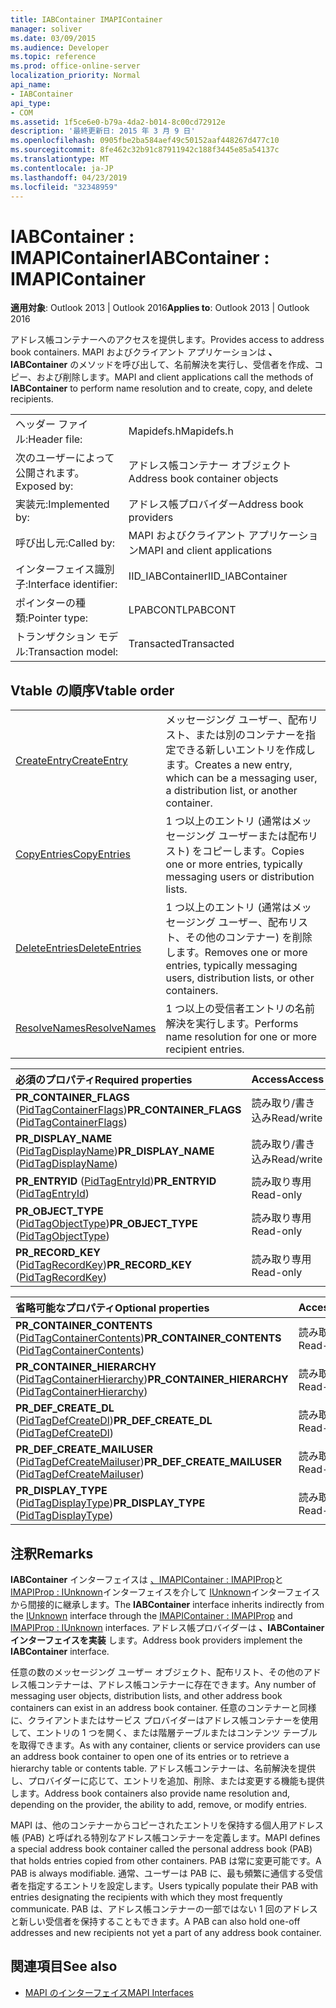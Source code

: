 ```yaml
---
title: IABContainer IMAPIContainer
manager: soliver
ms.date: 03/09/2015
ms.audience: Developer
ms.topic: reference
ms.prod: office-online-server
localization_priority: Normal
api_name:
- IABContainer
api_type:
- COM
ms.assetid: 1f5ce6e0-b79a-4da2-b014-8c00cd72912e
description: '最終更新日: 2015 年 3 月 9 日'
ms.openlocfilehash: 0905fbe2ba584aef49c50152aaf448267d477c10
ms.sourcegitcommit: 8fe462c32b91c87911942c188f3445e85a54137c
ms.translationtype: MT
ms.contentlocale: ja-JP
ms.lasthandoff: 04/23/2019
ms.locfileid: "32348959"
---
```

# <a name="iabcontainer--imapicontainer"></a><span data-ttu-id="fa6a9-103">IABContainer : IMAPIContainer</span><span class="sxs-lookup"><span data-stu-id="fa6a9-103">IABContainer : IMAPIContainer</span></span>

<span data-ttu-id="fa6a9-104">**適用対象**: Outlook 2013 | Outlook 2016</span><span class="sxs-lookup"><span data-stu-id="fa6a9-104">**Applies to**: Outlook 2013 | Outlook 2016</span></span> 
  
<span data-ttu-id="fa6a9-105">アドレス帳コンテナーへのアクセスを提供します。</span><span class="sxs-lookup"><span data-stu-id="fa6a9-105">Provides access to address book containers.</span></span> <span data-ttu-id="fa6a9-106">MAPI およびクライアント アプリケーションは **、IABContainer** のメソッドを呼び出して、名前解決を実行し、受信者を作成、コピー、および削除します。</span><span class="sxs-lookup"><span data-stu-id="fa6a9-106">MAPI and client applications call the methods of **IABContainer** to perform name resolution and to create, copy, and delete recipients.</span></span> 
  
|||
|:-----|:-----|
|<span data-ttu-id="fa6a9-107">ヘッダー ファイル:</span><span class="sxs-lookup"><span data-stu-id="fa6a9-107">Header file:</span></span>  <br/> |<span data-ttu-id="fa6a9-108">Mapidefs.h</span><span class="sxs-lookup"><span data-stu-id="fa6a9-108">Mapidefs.h</span></span>  <br/> |
|<span data-ttu-id="fa6a9-109">次のユーザーによって公開されます。</span><span class="sxs-lookup"><span data-stu-id="fa6a9-109">Exposed by:</span></span>  <br/> |<span data-ttu-id="fa6a9-110">アドレス帳コンテナー オブジェクト</span><span class="sxs-lookup"><span data-stu-id="fa6a9-110">Address book container objects</span></span>  <br/> |
|<span data-ttu-id="fa6a9-111">実装元:</span><span class="sxs-lookup"><span data-stu-id="fa6a9-111">Implemented by:</span></span>  <br/> |<span data-ttu-id="fa6a9-112">アドレス帳プロバイダー</span><span class="sxs-lookup"><span data-stu-id="fa6a9-112">Address book providers</span></span>  <br/> |
|<span data-ttu-id="fa6a9-113">呼び出し元:</span><span class="sxs-lookup"><span data-stu-id="fa6a9-113">Called by:</span></span>  <br/> |<span data-ttu-id="fa6a9-114">MAPI およびクライアント アプリケーション</span><span class="sxs-lookup"><span data-stu-id="fa6a9-114">MAPI and client applications</span></span>  <br/> |
|<span data-ttu-id="fa6a9-115">インターフェイス識別子:</span><span class="sxs-lookup"><span data-stu-id="fa6a9-115">Interface identifier:</span></span>  <br/> |<span data-ttu-id="fa6a9-116">IID_IABContainer</span><span class="sxs-lookup"><span data-stu-id="fa6a9-116">IID_IABContainer</span></span>  <br/> |
|<span data-ttu-id="fa6a9-117">ポインターの種類:</span><span class="sxs-lookup"><span data-stu-id="fa6a9-117">Pointer type:</span></span>  <br/> |<span data-ttu-id="fa6a9-118">LPABCONT</span><span class="sxs-lookup"><span data-stu-id="fa6a9-118">LPABCONT</span></span>  <br/> |
|<span data-ttu-id="fa6a9-119">トランザクション モデル:</span><span class="sxs-lookup"><span data-stu-id="fa6a9-119">Transaction model:</span></span>  <br/> |<span data-ttu-id="fa6a9-120">Transacted</span><span class="sxs-lookup"><span data-stu-id="fa6a9-120">Transacted</span></span>  <br/> |
   
## <a name="vtable-order"></a><span data-ttu-id="fa6a9-121">Vtable の順序</span><span class="sxs-lookup"><span data-stu-id="fa6a9-121">Vtable order</span></span>

|||
|:-----|:-----|
|[<span data-ttu-id="fa6a9-122">CreateEntry</span><span class="sxs-lookup"><span data-stu-id="fa6a9-122">CreateEntry</span></span>](iabcontainer-createentry.md) <br/> |<span data-ttu-id="fa6a9-123">メッセージング ユーザー、配布リスト、または別のコンテナーを指定できる新しいエントリを作成します。</span><span class="sxs-lookup"><span data-stu-id="fa6a9-123">Creates a new entry, which can be a messaging user, a distribution list, or another container.</span></span>  <br/> |
|[<span data-ttu-id="fa6a9-124">CopyEntries</span><span class="sxs-lookup"><span data-stu-id="fa6a9-124">CopyEntries</span></span>](iabcontainer-copyentries.md) <br/> |<span data-ttu-id="fa6a9-125">1 つ以上のエントリ (通常はメッセージング ユーザーまたは配布リスト) をコピーします。</span><span class="sxs-lookup"><span data-stu-id="fa6a9-125">Copies one or more entries, typically messaging users or distribution lists.</span></span>  <br/> |
|[<span data-ttu-id="fa6a9-126">DeleteEntries</span><span class="sxs-lookup"><span data-stu-id="fa6a9-126">DeleteEntries</span></span>](iabcontainer-deleteentries.md) <br/> |<span data-ttu-id="fa6a9-127">1 つ以上のエントリ (通常はメッセージング ユーザー、配布リスト、その他のコンテナー) を削除します。</span><span class="sxs-lookup"><span data-stu-id="fa6a9-127">Removes one or more entries, typically messaging users, distribution lists, or other containers.</span></span>  <br/> |
|[<span data-ttu-id="fa6a9-128">ResolveNames</span><span class="sxs-lookup"><span data-stu-id="fa6a9-128">ResolveNames</span></span>](iabcontainer-resolvenames.md) <br/> |<span data-ttu-id="fa6a9-129">1 つ以上の受信者エントリの名前解決を実行します。</span><span class="sxs-lookup"><span data-stu-id="fa6a9-129">Performs name resolution for one or more recipient entries.</span></span>  <br/> |
   
|<span data-ttu-id="fa6a9-130">**必須のプロパティ**</span><span class="sxs-lookup"><span data-stu-id="fa6a9-130">**Required properties**</span></span>|<span data-ttu-id="fa6a9-131">**Access**</span><span class="sxs-lookup"><span data-stu-id="fa6a9-131">**Access**</span></span>|
|:-----|:-----|
|<span data-ttu-id="fa6a9-132">**PR_CONTAINER_FLAGS** ([PidTagContainerFlags](pidtagcontainerflags-canonical-property.md))</span><span class="sxs-lookup"><span data-stu-id="fa6a9-132">**PR_CONTAINER_FLAGS** ([PidTagContainerFlags](pidtagcontainerflags-canonical-property.md))</span></span>  <br/> |<span data-ttu-id="fa6a9-133">読み取り/書き込み</span><span class="sxs-lookup"><span data-stu-id="fa6a9-133">Read/write</span></span>  <br/> |
|<span data-ttu-id="fa6a9-134">**PR_DISPLAY_NAME** ([PidTagDisplayName](pidtagdisplayname-canonical-property.md))</span><span class="sxs-lookup"><span data-stu-id="fa6a9-134">**PR_DISPLAY_NAME** ([PidTagDisplayName](pidtagdisplayname-canonical-property.md))</span></span>  <br/> |<span data-ttu-id="fa6a9-135">読み取り/書き込み</span><span class="sxs-lookup"><span data-stu-id="fa6a9-135">Read/write</span></span>  <br/> |
|<span data-ttu-id="fa6a9-136">**PR_ENTRYID** ([PidTagEntryId](pidtagentryid-canonical-property.md))</span><span class="sxs-lookup"><span data-stu-id="fa6a9-136">**PR_ENTRYID** ([PidTagEntryId](pidtagentryid-canonical-property.md))</span></span>  <br/> |<span data-ttu-id="fa6a9-137">読み取り専用</span><span class="sxs-lookup"><span data-stu-id="fa6a9-137">Read-only</span></span>  <br/> |
|<span data-ttu-id="fa6a9-138">**PR_OBJECT_TYPE** ([PidTagObjectType](pidtagobjecttype-canonical-property.md))</span><span class="sxs-lookup"><span data-stu-id="fa6a9-138">**PR_OBJECT_TYPE** ([PidTagObjectType](pidtagobjecttype-canonical-property.md))</span></span>  <br/> |<span data-ttu-id="fa6a9-139">読み取り専用</span><span class="sxs-lookup"><span data-stu-id="fa6a9-139">Read-only</span></span>  <br/> |
|<span data-ttu-id="fa6a9-140">**PR_RECORD_KEY** ([PidTagRecordKey](pidtagrecordkey-canonical-property.md))</span><span class="sxs-lookup"><span data-stu-id="fa6a9-140">**PR_RECORD_KEY** ([PidTagRecordKey](pidtagrecordkey-canonical-property.md))</span></span>  <br/> |<span data-ttu-id="fa6a9-141">読み取り専用</span><span class="sxs-lookup"><span data-stu-id="fa6a9-141">Read-only</span></span>  <br/> |
   
|<span data-ttu-id="fa6a9-142">**省略可能なプロパティ**</span><span class="sxs-lookup"><span data-stu-id="fa6a9-142">**Optional properties**</span></span>|<span data-ttu-id="fa6a9-143">**Access**</span><span class="sxs-lookup"><span data-stu-id="fa6a9-143">**Access**</span></span>|
|:-----|:-----|
|<span data-ttu-id="fa6a9-144">**PR_CONTAINER_CONTENTS** ([PidTagContainerContents](pidtagcontainercontents-canonical-property.md))</span><span class="sxs-lookup"><span data-stu-id="fa6a9-144">**PR_CONTAINER_CONTENTS** ([PidTagContainerContents](pidtagcontainercontents-canonical-property.md))</span></span>  <br/> |<span data-ttu-id="fa6a9-145">読み取り専用</span><span class="sxs-lookup"><span data-stu-id="fa6a9-145">Read-only</span></span>  <br/> |
|<span data-ttu-id="fa6a9-146">**PR_CONTAINER_HIERARCHY** ([PidTagContainerHierarchy](pidtagcontainerhierarchy-canonical-property.md))</span><span class="sxs-lookup"><span data-stu-id="fa6a9-146">**PR_CONTAINER_HIERARCHY** ([PidTagContainerHierarchy](pidtagcontainerhierarchy-canonical-property.md))</span></span>  <br/> |<span data-ttu-id="fa6a9-147">読み取り専用</span><span class="sxs-lookup"><span data-stu-id="fa6a9-147">Read-only</span></span>  <br/> |
|<span data-ttu-id="fa6a9-148">**PR_DEF_CREATE_DL** ([PidTagDefCreateDl](pidtagdefcreatedl-canonical-property.md))</span><span class="sxs-lookup"><span data-stu-id="fa6a9-148">**PR_DEF_CREATE_DL** ([PidTagDefCreateDl](pidtagdefcreatedl-canonical-property.md))</span></span>  <br/> |<span data-ttu-id="fa6a9-149">読み取り専用</span><span class="sxs-lookup"><span data-stu-id="fa6a9-149">Read-only</span></span>  <br/> |
|<span data-ttu-id="fa6a9-150">**PR_DEF_CREATE_MAILUSER** ([PidTagDefCreateMailuser](pidtagdefcreatemailuser-canonical-property.md))</span><span class="sxs-lookup"><span data-stu-id="fa6a9-150">**PR_DEF_CREATE_MAILUSER** ([PidTagDefCreateMailuser](pidtagdefcreatemailuser-canonical-property.md))</span></span>  <br/> |<span data-ttu-id="fa6a9-151">読み取り専用</span><span class="sxs-lookup"><span data-stu-id="fa6a9-151">Read-only</span></span>  <br/> |
|<span data-ttu-id="fa6a9-152">**PR_DISPLAY_TYPE** ([PidTagDisplayType](pidtagdisplaytype-canonical-property.md))</span><span class="sxs-lookup"><span data-stu-id="fa6a9-152">**PR_DISPLAY_TYPE** ([PidTagDisplayType](pidtagdisplaytype-canonical-property.md))</span></span>  <br/> |<span data-ttu-id="fa6a9-153">読み取り専用</span><span class="sxs-lookup"><span data-stu-id="fa6a9-153">Read-only</span></span>  <br/> |
   
## <a name="remarks"></a><span data-ttu-id="fa6a9-154">注釈</span><span class="sxs-lookup"><span data-stu-id="fa6a9-154">Remarks</span></span>

<span data-ttu-id="fa6a9-155">**IABContainer** インターフェイスは [、IMAPIContainer : IMAPIProp](imapicontainerimapiprop.md)と [IMAPIProp : IUnknown](imapipropiunknown.md)インターフェイスを介して [IUnknown](https://msdn.microsoft.com/library/ms680509%28VS.85%29.aspx)インターフェイスから間接的に継承します。</span><span class="sxs-lookup"><span data-stu-id="fa6a9-155">The **IABContainer** interface inherits indirectly from the [IUnknown](https://msdn.microsoft.com/library/ms680509%28VS.85%29.aspx) interface through the [IMAPIContainer : IMAPIProp](imapicontainerimapiprop.md) and [IMAPIProp : IUnknown](imapipropiunknown.md) interfaces.</span></span> <span data-ttu-id="fa6a9-156">アドレス帳プロバイダーは **、IABContainer インターフェイスを実装** します。</span><span class="sxs-lookup"><span data-stu-id="fa6a9-156">Address book providers implement the **IABContainer** interface.</span></span> 
  
<span data-ttu-id="fa6a9-157">任意の数のメッセージング ユーザー オブジェクト、配布リスト、その他のアドレス帳コンテナーは、アドレス帳コンテナーに存在できます。</span><span class="sxs-lookup"><span data-stu-id="fa6a9-157">Any number of messaging user objects, distribution lists, and other address book containers can exist in an address book container.</span></span> <span data-ttu-id="fa6a9-158">任意のコンテナーと同様に、クライアントまたはサービス プロバイダーはアドレス帳コンテナーを使用して、エントリの 1 つを開く、または階層テーブルまたはコンテンツ テーブルを取得できます。</span><span class="sxs-lookup"><span data-stu-id="fa6a9-158">As with any container, clients or service providers can use an address book container to open one of its entries or to retrieve a hierarchy table or contents table.</span></span> <span data-ttu-id="fa6a9-159">アドレス帳コンテナーは、名前解決を提供し、プロバイダーに応じて、エントリを追加、削除、または変更する機能も提供します。</span><span class="sxs-lookup"><span data-stu-id="fa6a9-159">Address book containers also provide name resolution and, depending on the provider, the ability to add, remove, or modify entries.</span></span>
  
<span data-ttu-id="fa6a9-160">MAPI は、他のコンテナーからコピーされたエントリを保持する個人用アドレス帳 (PAB) と呼ばれる特別なアドレス帳コンテナーを定義します。</span><span class="sxs-lookup"><span data-stu-id="fa6a9-160">MAPI defines a special address book container called the personal address book (PAB) that holds entries copied from other containers.</span></span> <span data-ttu-id="fa6a9-161">PAB は常に変更可能です。</span><span class="sxs-lookup"><span data-stu-id="fa6a9-161">A PAB is always modifiable.</span></span> <span data-ttu-id="fa6a9-162">通常、ユーザーは PAB に、最も頻繁に通信する受信者を指定するエントリを設定します。</span><span class="sxs-lookup"><span data-stu-id="fa6a9-162">Users typically populate their PAB with entries designating the recipients with which they most frequently communicate.</span></span> <span data-ttu-id="fa6a9-163">PAB は、アドレス帳コンテナーの一部ではない 1 回のアドレスと新しい受信者を保持することもできます。</span><span class="sxs-lookup"><span data-stu-id="fa6a9-163">A PAB can also hold one-off addresses and new recipients not yet a part of any address book container.</span></span>
  
## <a name="see-also"></a><span data-ttu-id="fa6a9-164">関連項目</span><span class="sxs-lookup"><span data-stu-id="fa6a9-164">See also</span></span>

- [<span data-ttu-id="fa6a9-165">MAPI のインターフェイス</span><span class="sxs-lookup"><span data-stu-id="fa6a9-165">MAPI Interfaces</span></span>](mapi-interfaces.md)

